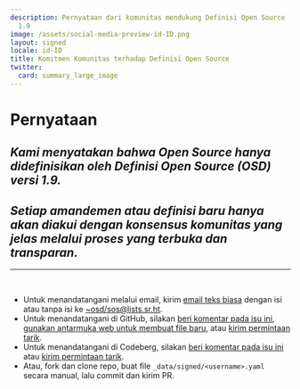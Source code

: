 ```yaml
---
description: Pernyataan dari komunitas mendukung Definisi Open Source (OSD) versi
  1.9
image: /assets/social-media-preview-id-ID.png
layout: signed
locale: id-ID
title: Komitmen Komunitas terhadap Definisi Open Source
twitter:
  card: summary_large_image
---
```

# **Pernyataan**

## *Kami menyatakan bahwa Open Source hanya didefinisikan oleh Definisi Open Source (OSD) versi 1.9.*

## *Setiap amandemen atau definisi baru hanya akan diakui dengan konsensus komunitas yang jelas melalui proses yang terbuka dan transparan.*

---
<br>

- Untuk menandatangani melalui email, kirim [email teks biasa](https://useplaintext.email/) dengan isi atau tanpa isi ke [~osd/sos@lists.sr.ht](mailto:~osd/sos@lists.sr.ht).
- Untuk menandatangani di GitHub, silakan [beri komentar pada isu ini](https://github.com/OpenSourceDefinition/sos/issues/1), [gunakan antarmuka web untuk membuat file baru](https://github.com/OpenSourceDefinition/sos/new/main/_data/signed), atau [kirim permintaan tarik](https://github.com/OpenSourceDefinition/sos/pulls).
- Untuk menandatangani di Codeberg, silakan [beri komentar pada isu ini](https://codeberg.org/osd/sos/issues/1) atau [kirim permintaan tarik](https://codeberg.org/osd/sos/pulls).
- Atau, fork dan clone repo, buat file `_data/signed/<username>.yaml` secara manual, lalu commit dan kirim PR.